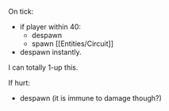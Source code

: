 On tick:
- if player within 40:
	- despawn
	- spawn [[Entities/Circuit]]
- despawn instantly.

I can totally 1-up this.


If hurt:
- despawn (it is immune to damage though?)